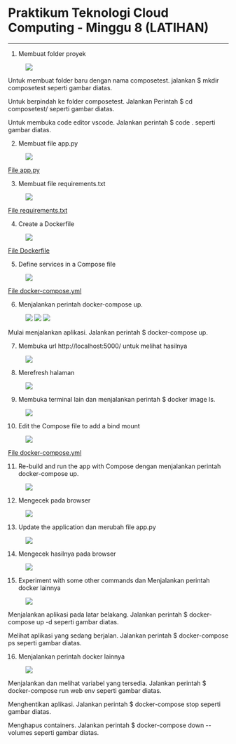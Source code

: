 # Praktikum Teknologi Cloud Computing - Minggu 8 (LATIHAN)

---

1. Membuat folder proyek

<dd>

![](image/latihan/1.png)

</dd>

Untuk membuat folder baru dengan nama composetest.
jalankan $ mkdir composetest seperti gambar diatas.

Untuk berpindah ke folder composetest.
Jalankan Perintah $ cd composetest/ seperti gambar diatas.

Untuk membuka code editor vscode.
Jalankan perintah $ code . seperti gambar diatas.

2. Membuat file app.py

<dd>

![](image/latihan/2.png)

</dd>

[File app.py](app.py)

3. Membuat file requirements.txt

<dd>

![](image/latihan/3.png)

</dd>

[File requirements.txt](requirements.txt)

4. Create a Dockerfile

<dd>

![](image/latihan/4.png)

</dd>

[File Dockerfile](Dockerfile)

5. Define services in a Compose file

<dd>

![](image/latihan/5.png)

</dd>

[File docker-compose.yml](docker-compose.yml)

6. Menjalankan perintah docker-compose up.

<dd>

![](image/latihan/6.png)
![](image/latihan/7.png)
![](image/latihan/8.png)

</dd>

Mulai menjalankan aplikasi.
Jalankan perintah $ docker-compose up.

7. Membuka url http://localhost:5000/ untuk melihat hasilnya

<dd>

![](image/latihan/9.png)

</dd>

8. Merefresh halaman

<dd>

![](image/latihan/10.png)

</dd>

9. Membuka terminal lain dan menjalankan perintah $ docker image ls.

<dd>

![](image/latihan/11.png)

</dd>

10. Edit the Compose file to add a bind mount

<dd>

![](image/latihan/12.png)

</dd>

[File docker-compose.yml](docker-compose.yml)

11. Re-build and run the app with Compose dengan menjalankan perintah docker-compose up.

<dd>

![](image/latihan/13.png)

</dd>

12. Mengecek pada browser

<dd>

![](image/latihan/14.png)

</dd>

13. Update the application dan merubah file app.py

<dd>

![](image/latihan/15.png)

</dd>

14. Mengecek hasilnya pada browser

<dd>

![](image/latihan/16.png)

</dd>

15. Experiment with some other commands dan Menjalankan perintah docker lainnya

<dd>

![](image/latihan/17.png)

</dd>

Menjalankan aplikasi pada latar belakang.
Jalankan perintah $ docker-compose up -d seperti gambar diatas.

Melihat aplikasi yang sedang berjalan.
Jalankan perintah $ docker-compose ps seperti gambar diatas.

16. Menjalankan perintah docker lainnya

<dd>

![](image/latihan/18.png)

</dd>

Menjalankan dan melihat variabel yang tersedia.
Jalankan perintah $ docker-compose run web env seperti gambar diatas.

Menghentikan aplikasi.
Jalankan perintah $ docker-compose stop seperti gambar diatas.

Menghapus containers.
Jalankan perintah $ docker-compose down --volumes seperti gambar diatas.
